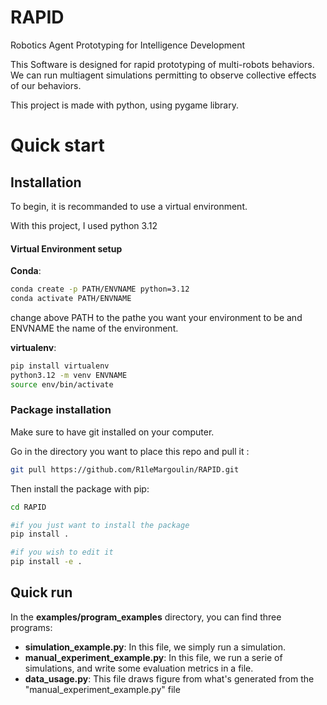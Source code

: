 # RAPID
Robotics Agent Prototyping for Intelligence Development

This Software is designed for rapid prototyping of multi-robots behaviors. We can run multiagent simulations permitting to observe collective effects of our behaviors.

This project is made with python, using pygame library.

# Quick start
## Installation
To begin, it is recommanded to use a virtual environment.

With this project, I used python 3.12
#### Virtual Environment setup
**Conda**:
```bash
conda create -p PATH/ENVNAME python=3.12
conda activate PATH/ENVNAME
```
change above PATH to the pathe you want your environment to be and ENVNAME the name of the environment.

**virtualenv**:

```bash
pip install virtualenv
python3.12 -m venv ENVNAME
source env/bin/activate
```

### Package installation
Make sure to have git installed on your computer.


Go in the directory you want to place this repo and pull it :
```bash
git pull https://github.com/R1leMargoulin/RAPID.git
```

Then install the package with pip:
```bash
cd RAPID

#if you just want to install the package
pip install .

#if you wish to edit it
pip install -e .
```


## Quick run
In the **examples/program_examples** directory, you can find three programs:

- **simulation_example.py**: In this file, we simply run a simulation.
- **manual_experiment_example.py**: In this file, we run a serie of simulations, and write some evaluation metrics in a file.
- **data_usage.py**: This file draws figure from what's generated from the "manual_experiment_example.py" file